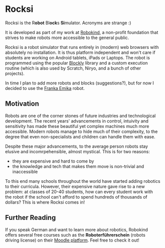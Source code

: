 # Rocksi
Rocksi is the R**obot** Bl**ock**s **Si**mulator. Acronyms are strange :)

It is developed as part of my work at [Robokind](https://www.robokind.de), a non-profit foundation that strives to make robots more accessible to the general public.

Rocksi is a robot simulator that runs entirely in (modern) web browsers with absolutely no installation. It is thus platform independent and won't care if students are working on Android tablets, iPads or Laptops. The robot is programmed using the popular [Blockly](https://developers.google.com/blockly/) library and a custom execution routine (which is also used by Scratch, Niryo, and a bunch of other projects). 

In time I plan to add more robots and blocks (suggestions?), but for now I decided to use the [Franka Emika](https://franka.de/) robot.


## Motivation
Robots are one of the corner stones of future industries and technological development. The recent years' advancements in control, intuivity and sensitivity has made these beautiful yet complex machines much more accessible. Modern robots manage to hide much of their complexity, to the degree that even non-specialists and children can handle them with ease. 

Despite these major advancements, to the average person robots stay elusive and incomrpehensible, almost mystical. This is for two reasons:
* they are expensive and hard to come by
* the knowledge and tech that makes them move is non-trivial and inaccessible

To this end many schools throughout the world have started adding robotics to their curricula. However, their expensive nature gave rise to a new problem: at classes of 20-40 students, how can every student work with the robot if the school can't afford to spend hundreds of thousands of dollars? This is where Rocksi comes in!


## Further Reading
If you speak German and want to learn more about robotics, Robokind offers several free courses such as the **Roboterführerschein** (robots driving license) on their [Moodle platform](https://robotikschulungen.de). Feel free to check it out!
